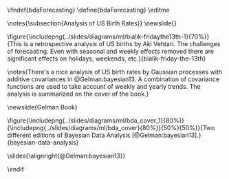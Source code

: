\ifndef{bdaForecasting}
\define{bdaForecasting}
\editme

\notes{\subsection{Analysis of US Birth Rates}}
\newslide{}

\figure{\includepng{../slides/diagrams/ml/bialik-fridaythe13th-1}{70%}}{This is a retrospective analysis of US births by Aki Vehtari. The challenges of forecasting. Even with seasonal and weekly effects removed there are significant effects on holidays, weekends, etc.}{bialik-friday-the-13th}

\notes{There's a nice analysis of US birth rates by Gaussian processes with additive covariances in @Gelman:bayesian13. A combination of covariance functions are used to take account of weekly and yearly trends. The analysis is summarized on the cover of the book.}

\newslide{Gelman Book}

\figure{\includepng{../slides/diagrams/ml/bda_cover_1}{80%}}{\includepng{../slides/diagrams/ml/bda_cover}{80%}}{50%}{50%}}{Two different editions of Bayesian Data Analysis [@Gelman:bayesian13].}{bayesian-data-analysis}

\slides{\alignright{@Gelman:bayesian13}}

\endif
